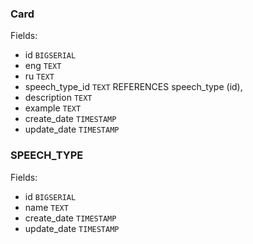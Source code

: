 ### Card

Fields:
* id `BIGSERIAL`
* eng `TEXT`
* ru `TEXT`
* speech_type_id `TEXT` REFERENCES speech_type (id),
* description `TEXT`
* example `TEXT`
* create_date `TIMESTAMP`
* update_date `TIMESTAMP`

### SPEECH_TYPE

Fields:
* id `BIGSERIAL`
* name `TEXT`
* create_date `TIMESTAMP`
* update_date `TIMESTAMP`